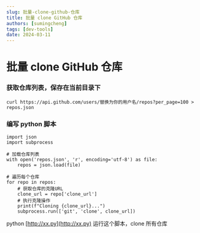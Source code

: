 ```yaml
---
slug: 批量-clone-github-仓库
title: 批量 clone GitHub 仓库
authors: [sumingcheng]
tags: [dev-tools]
date: 2024-03-11
---
```


# 批量 clone GitHub 仓库



 

### 获取仓库列表，保存在当前目录下  

`curl https://api.github.com/users/替换为你的用户名/repos?per_page=100 > repos.json`

### 编写 python 脚本  
```
import json
import subprocess

# 加载仓库列表
with open('repos.json', 'r', encoding='utf-8') as file:
    repos = json.load(file)

# 遍历每个仓库
for repo in repos:
    # 获取仓库的克隆URL
    clone_url = repo['clone_url']
    # 执行克隆操作
    print(f"Cloning {clone_url}...")
    subprocess.run(['git', 'clone', clone_url])
```

python [http://xx.py](http://xx.py) 运行这个脚本，clone 所有仓库